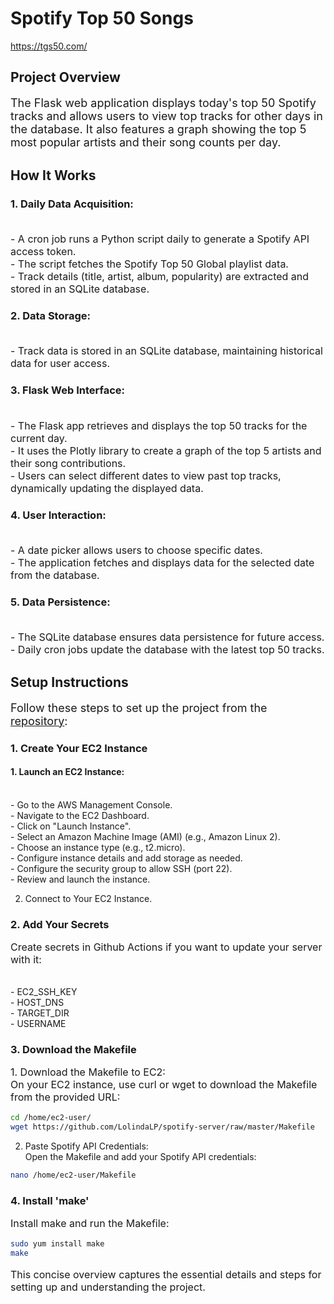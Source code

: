 # Spotify Top 50 Songs

https://tgs50.com/

## Project Overview

<p style="font-size: 18px;">The Flask web application displays today's top 50 Spotify tracks and allows users to view top tracks for other days in the database. It also features a graph showing the top 5 most popular artists and their song counts per day.</p>

## How It Works

### 1. Daily Data Acquisition:
<p style="font-size: 16px;">
<br>- A cron job runs a Python script daily to generate a Spotify API access token.
<br>- The script fetches the Spotify Top 50 Global playlist data.
<br>- Track details (title, artist, album, popularity) are extracted and stored in an SQLite database.
</p>

### 2. Data Storage:
<p style="font-size: 16px;">
<br>- Track data is stored in an SQLite database, maintaining historical data for user access.
</p>

### 3. Flask Web Interface:
<p style="font-size: 16px;">
<br>- The Flask app retrieves and displays the top 50 tracks for the current day.
<br>- It uses the Plotly library to create a graph of the top 5 artists and their song contributions.
<br>- Users can select different dates to view past top tracks, dynamically updating the displayed data.
</p>

### 4. User Interaction:
<p style="font-size: 16px;">
<br>- A date picker allows users to choose specific dates.
<br>- The application fetches and displays data for the selected date from the database.
</p>

### 5. Data Persistence:
<p style="font-size: 16px;">
<br>- The SQLite database ensures data persistence for future access.
<br>- Daily cron jobs update the database with the latest top 50 tracks.
</p>

## Setup Instructions

<p style="font-size: 18px;">
Follow these steps to set up the project from the <a href="https://github.com/LolindaLP/spotify-server">repository</a>:
</p>

### 1. Create Your EC2 Instance

#### 1. Launch an EC2 Instance:
<p style="font-size: 14px;">
<br>- Go to the AWS Management Console.
<br>- Navigate to the EC2 Dashboard.
<br>- Click on "Launch Instance".
<br>- Select an Amazon Machine Image (AMI) (e.g., Amazon Linux 2).
<br>- Choose an instance type (e.g., t2.micro).
<br>- Configure instance details and add storage as needed.
<br>- Configure the security group to allow SSH (port 22).
<br>- Review and launch the instance.
</p>

2. Connect to Your EC2 Instance.


### 2. Add Your Secrets
<p style="font-size: 16px;">
Create secrets in Github Actions if you want to update your server with it:
<p style="font-size: 14px;">
<br>- EC2_SSH_KEY
<br>- HOST_DNS
<br>- TARGET_DIR
<br>- USERNAME
</p>
</p>

### 3. Download the Makefile
<p style="font-size: 16px;">
1. Download the Makefile to EC2:
<br> On your EC2 instance, use curl or wget to download the Makefile from the provided URL:
    
```bash
cd /home/ec2-user/
wget https://github.com/LolindaLP/spotify-server/raw/master/Makefile
```

2. Paste Spotify API Credentials:
<br>  Open the Makefile and add your Spotify API credentials:

```bash
nano /home/ec2-user/Makefile
```
</p>

### 4. Install 'make'
<p style="font-size: 16px;">
Install make and run the Makefile:
    
```bash
sudo yum install make
make
```
</p>

<p style="font-size: 16px;">
This concise overview captures the essential details and steps for setting up and understanding the project.
</p>
